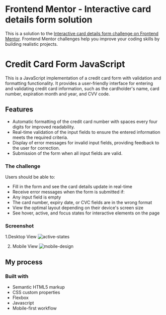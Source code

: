 # Frontend Mentor - Interactive card details form solution

This is a solution to the [Interactive card details form challenge on Frontend Mentor](https://www.frontendmentor.io/challenges/interactive-card-details-form-XpS8cKZDWw). Frontend Mentor challenges help you improve your coding skills by building realistic projects. 

# Credit Card Form JavaScript

This is a JavaScript implementation of a credit card form with validation and formatting functionality. It provides a user-friendly interface for entering and validating credit card information, such as the cardholder's name, card number, expiration month and year, and CVV code.

## Features

- Automatic formatting of the credit card number with spaces every four digits for improved readability.
- Real-time validation of the input fields to ensure the entered information meets the required criteria.
- Display of error messages for invalid input fields, providing feedback to the user for correction.
- Submission of the form when all input fields are valid.

### The challenge

Users should be able to:

- Fill in the form and see the card details update in real-time
- Receive error messages when the form is submitted if:
 - Any input field is empty
- The card number, expiry date, or CVC fields are in the wrong format
- View the optimal layout depending on their device's screen size
- See hover, active, and focus states for interactive elements on the page

### Screenshot

1.Desktop View
![active-states](https://github.com/gauyash/interactive-card/assets/96402498/14ac9294-6d09-4b57-8057-a7ce25534f61)


2. Mobile View
![mobile-design](https://github.com/gauyash/interactive-card/assets/96402498/1b4f58e9-5c00-4d44-b4b5-5512768b8f43)


## My process

### Built with

- Semantic HTML5 markup
- CSS custom properties
- Flexbox
- Javascript
- Mobile-first workflow


